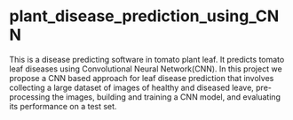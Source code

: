 # plant_disease_prediction_using_CNN
This is a disease predicting software in tomato plant leaf. It predicts tomato leaf diseases using Convolutional Neural Network(CNN). In this project we propose a CNN based approach for leaf disease prediction that involves collecting a large dataset of images of healthy and diseased leave, pre-processing the images, building and training a CNN model, and evaluating its performance on a test set. 
